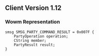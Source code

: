 ## Client Version 1.12

### Wowm Representation
```rust,ignore
smsg SMSG_PARTY_COMMAND_RESULT = 0x007F {
    PartyOperation operation;    
    CString member;    
    PartyResult result;    
}

```
